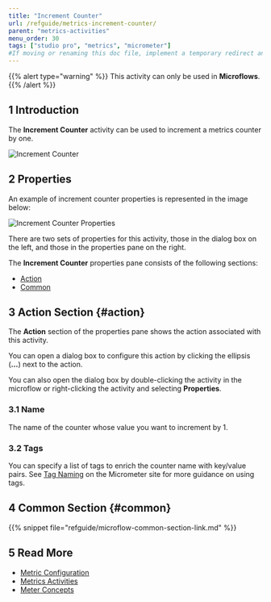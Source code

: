 ```yaml
---
title: "Increment Counter"
url: /refguide/metrics-increment-counter/
parent: "metrics-activities"
menu_order: 30
tags: ["studio pro", "metrics", "micrometer"]
#If moving or renaming this doc file, implement a temporary redirect and let the respective team know they should update the URL in the product. See Mapping to Products for more details.
---
```


{{% alert type="warning" %}}
This activity can only be used in **Microflows**.
{{% /alert %}}

## 1 Introduction

The **Increment Counter** activity can be used to increment a metrics counter by one.

![Increment Counter](attachments/metrics-activities/increment-counter.png)

## 2 Properties

An example of increment counter properties is represented in the image below:

![Increment Counter Properties](attachments/metrics-activities/increment-counter-properties.png)

There are two sets of properties for this activity, those in the dialog box on the left, and those in the properties pane on the right.

The **Increment Counter** properties pane consists of the following sections:

* [Action](#action)
* [Common](#common)

## 3 Action Section {#action}

The **Action** section of the properties pane shows the action associated with this activity.

You can open a dialog box to configure this action by clicking the ellipsis (**…**) next to the action.

You can also open the dialog box by double-clicking the activity in the microflow or right-clicking the activity and selecting **Properties**.

### 3.1 Name

The name of the counter whose value you want to increment by 1.

### 3.2 Tags

You can specify a list of tags to enrich the counter name with key/value pairs. See [Tag Naming](https://micrometer.io/docs/concepts#_tag_naming) on the Micrometer site for more guidance on using tags.

## 4 Common Section {#common}

{{% snippet file="refguide/microflow-common-section-link.md" %}}

## 5 Read More

* [Metric Configuration](metrics)
* [Metrics Activities](metrics-activities)
* [Meter Concepts](https://micrometer.io/docs/concepts)
